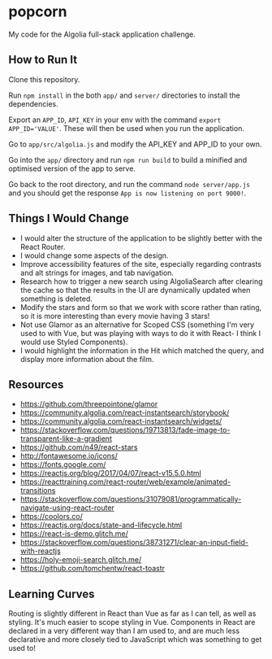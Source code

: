 # popcorn

My code for the Algolia full-stack application challenge.

## How to Run It

Clone this repository. 

Run `npm install` in the both `app/` and `server/` directories to install the dependencies. 

Export an `APP_ID`, `API_KEY` in your env with the command `export APP_ID='VALUE'`. These will then be used when you run the application.

Go to `app/src/algolia.js` and modify the API_KEY and APP_ID to your own.

Go into the `app/` directory and run `npm run build` to build a minified and optimised version of the app to serve.

Go back to the root directory, and run the command `node server/app.js` and you should get the response `App is now listening on port 9000!`.

## Things I Would Change

* I would alter the structure of the application to be slightly better with the React Router.
* I would change some aspects of the design.
* Improve accessibility features of the site, especially regarding contrasts and alt strings for images, and tab navigation.
* Research how to trigger a new search using AlgoliaSearch after clearing the cache so that the results in the UI are dynamically updated when something is deleted.
* Modify the stars and form so that we work with score rather than rating, so it is more interesting than every movie having 3 stars!
* Not use Glamor as an alternative for Scoped CSS (something I'm very used to with Vue, but was playing with ways to do it with React- I think I would use Styled Components).
* I would highlight the information in the Hit which matched the query, and display more information about the film.

## Resources

* https://github.com/threepointone/glamor
* https://community.algolia.com/react-instantsearch/storybook/
* https://community.algolia.com/react-instantsearch/widgets/
* https://stackoverflow.com/questions/19713813/fade-image-to-transparent-like-a-gradient
* https://github.com/n49/react-stars
* http://fontawesome.io/icons/
* https://fonts.google.com/
* https://reactjs.org/blog/2017/04/07/react-v15.5.0.html
* https://reacttraining.com/react-router/web/example/animated-transitions
* https://stackoverflow.com/questions/31079081/programmatically-navigate-using-react-router
* https://coolors.co/
* https://reactjs.org/docs/state-and-lifecycle.html
* https://react-is-demo.glitch.me/
* https://stackoverflow.com/questions/38731271/clear-an-input-field-with-reactjs
* https://holy-emoji-search.glitch.me/
* https://github.com/tomchentw/react-toastr

## Learning Curves

Routing is slightly different in React than Vue as far as I can tell, as well as styling. It's much easier to scope styling in Vue. Components in React are declared in a very different way than I am used to, and are much less declarative and more closely tied to JavaScript which was something to get used to!
